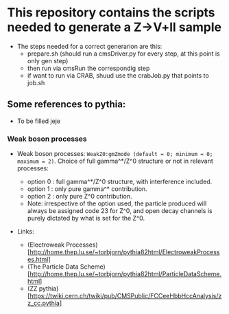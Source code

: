 # This repository contains the scripts needed to generate a Z->V+ll sample 
- The steps needed for a correct generarion are this:
	- prepare.sh (should run a cmsDriver.py for every step, at this point is only gen step)
	- then run via cmsRun the correspondig step 
	- if want to run via CRAB, shuud use the crabJob.py that points to job.sh

## Some references to pythia:
- To be filled jeje


### Weak boson processes
- Weak boson processes: `WeakZ0:gmZmode (default = 0; minimum = 0; maximum = 2)`. Choice of full gamma^*/Z^0 structure or not in relevant processes:
	- option 0 : full gamma^*/Z^0 structure, with interference included.
	- option 1 : only pure gamma^* contribution.
	- option 2 : only pure Z^0 contribution.
	- Note: irrespective of the option used, the particle produced will always be assigned code 23 for Z^0, and open decay channels is purely dictated by what is set for the Z^0.


- Links: 
	- (Electroweak Processes)[http://home.thep.lu.se/~torbjorn/pythia82html/ElectroweakProcesses.html]
	- (The Particle Data Scheme)[http://home.thep.lu.se/~torbjorn/pythia82html/ParticleDataScheme.html]
	- (ZZ pythia)[https://twiki.cern.ch/twiki/pub/CMSPublic/FCCeeHbbHccAnalysis/zz_cc.pythia]